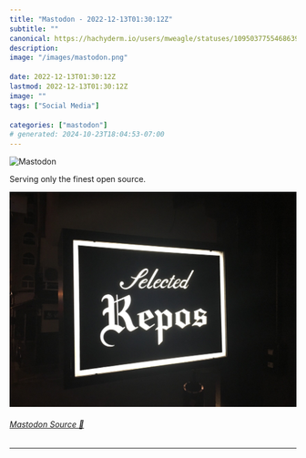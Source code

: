 ```yaml
---
title: "Mastodon - 2022-12-13T01:30:12Z"
subtitle: ""
canonical: https://hachyderm.io/users/mweagle/statuses/109503775546863945
description:
image: "/images/mastodon.png"

date: 2022-12-13T01:30:12Z
lastmod: 2022-12-13T01:30:12Z
image: ""
tags: ["Social Media"]

categories: ["mastodon"]
# generated: 2024-10-23T18:04:53-07:00
---
```

![Mastodon](/images/mastodon.png)

<p>Serving only the finest open source.</p>

![Photo of a restaurant sign in Japan that says “selected repos”](7d7c40fc6d65b846.jpeg)

###### [Mastodon Source 🐘](https://hachyderm.io/@mweagle/109503775546863945)

___
